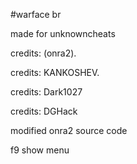 #warface br

made for unknowncheats

credits:  (onra2).

credits:  KANKOSHEV.

credits:  Dark1027

credits:  DGHack


modified onra2 source code


f9 show menu
